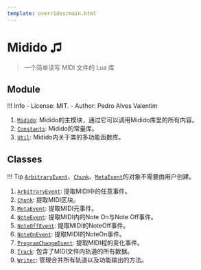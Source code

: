 ```yaml
---
template: overrides/main.html
---
```

# Midido ♫

> 一个简单读写 MIDI 文件的 Lua 库

## Module

!!! Info
    - License: MIT.
    - Author: Pedro Alves Valentim

1. [`Midido`](./Midido): Midido的主模块，通过它可以调用Midido库里的所有内容。
2. [`Constants`](./Constants): Midido的常量库。
3. [`Util`](./Util): Midido内关于类的多功能函数库。

## Classes

!!! Tip
    [`ArbitraryEvent`](./ArbitraryEvent)、[`Chunk`](./Chunk)、[`MetaEvent`](./MetaEvent)的对象不需要由用户创建。

1. [`ArbitraryEvent`](./ArbitraryEvent): 提取MIDI中的任意事件。
2. [`Chunk`](./Chunk): 提取MIDI区块。
3. [`MetaEvent`](./MetaEvent): 提取MIDI元事件。
4. [`NoteEvent`](./NoteEvent): 提取MIDI内的Note On与Note Off事件。
5. [`NoteOffEvent`](./NoteOffEvent): 提取MIDI的NoteOff事件。
6. [`NoteOnEvent`](./NoteOnEvent): 提取MIDI的NoteOn事件。
7. [`ProgramChangeEvent`](./ProgramChangeEvent): 提取MIDI程的变化事件。
8. [`Track`](./Track): 包含了MIDI文件内轨道的所有数据。
9. [`Writer`](./Writer): 管理合并所有轨道以及功能输出的方法。
